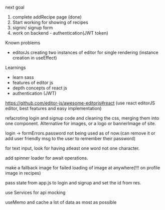
next goal
1. complete addRecipe page (done)
2. Start working for showing of recipes
3. signin/ signup form
4. work on backend - authentication(JWT token)


Known problems
- editorJs creating two instances of editor for single rendering (instance creation in useEffect)


Learnings
- learn sass
- features of editor js
- depth concepts of react js
- authentication (JWT)

https://github.com/editor-js/awesome-editorjs#react (use react editorJS editor, best features and easy implementation)

refacroting login and signup code and cleaning the css, merging them into one component.
Alternative for images, or a logo or bannerImage of site.

login -> formErrors.password not being used as of now.(can remove it or add user friendly msg to the user to remember their password)

for text input, look for having atleast one word not one character.

add spinner loader for await operations.

make a fallback image for failed loading of image at anywhere(!!! on profile image in recipes)

pass state from app.js to login and signup and set the id from res.

use Services for api mocking 

useMemo and cache a lot of data as most as possible

<div className="user">
  <FaUserCircle size="2.5rem" />
  <FaAngleDown size="1rem" />
</div>